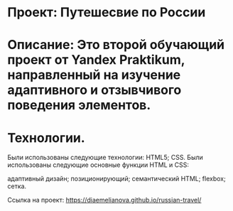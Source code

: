 # Проект: Путешесвие по России
 

# Описание: Это  второй обучающий проект от Yandex Praktikum, направленный на изучение адаптивного и отзывчивого поведения элементов. 

# Технологии.
Были использованы следующие технологии:
HTML5;
CSS.
Были использованы следующие основные функции HTML и CSS:

адаптивный дизайн;
позиционирующий;
семантический HTML;
flexbox;
сетка.

Ссылка на проект:  https://diaemelianova.github.io/russian-travel/





